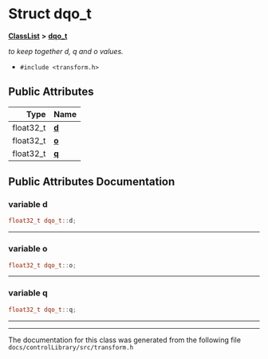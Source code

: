 

# Struct dqo\_t



[**ClassList**](annotated.md) **>** [**dqo\_t**](structdqo__t.md)



_to keep together d, q and o values._ 

* `#include <transform.h>`





















## Public Attributes

| Type | Name |
| ---: | :--- |
|  float32\_t | [**d**](#variable-d)  <br> |
|  float32\_t | [**o**](#variable-o)  <br> |
|  float32\_t | [**q**](#variable-q)  <br> |












































## Public Attributes Documentation




### variable d 

```C++
float32_t dqo_t::d;
```




<hr>



### variable o 

```C++
float32_t dqo_t::o;
```




<hr>



### variable q 

```C++
float32_t dqo_t::q;
```




<hr>

------------------------------
The documentation for this class was generated from the following file `docs/controlLibrary/src/transform.h`


